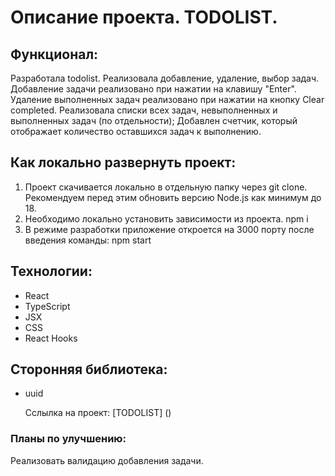 # Описание проекта. TODOLIST.

## Функционал:

Разработала todolist.
Реализовала добавление, удаление, выбор задач.
Добавление задачи реализовано при нажатии на клавишу "Enter".
Удаление выполненных задач реализовано при нажатии на кнопку Clear completed.
Реализовала списки всех задач, невыполненных и выполненных задач (по отдельности);
Добавлен счетчик, который отображает количество оставшихся задач к выполнению.

## Как локально развернуть проект:

1. Проект скачивается локально в отдельную папку через git clone.
   Рекомендуем перед этим обновить версию Node.js как минимум до 18.
2. Необходимо локально установить зависимости из проекта.
   npm i
3. В режиме разработки приложение откроется на 3000 порту после введения команды:
   npm start

## Технологии:

- React
- TypeScript
- JSX
- CSS
- React Hooks

## Сторонняя библиотека:

- uuid

  Сслылка на проект:
  [TODOLIST] ()

### Планы по улучшению:

Реализовать валидацию добавления задачи.
